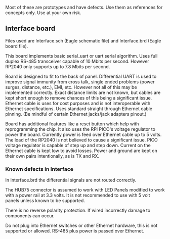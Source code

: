 Most of these are prototypes and have defects. Use them as references for concepts only. Use at your own risk.

## Interface board
Files used are Interface.sch (Eagle schematic file) and Interface.brd (Eagle board file).

This board implements basic serial_uart or uart serial algorithm. Uses full duplex RS-485 transceiver capable of 10 Mbits per second. However RP2040 only supports up to 7.8 Mbits per second. 

Board is designed to fit to the back of panel. Differential UART is used to improve signal immunity from cross talk, single ended problems (power surges, distance, etc.), EMI, etc. However not all of this may be implemented correctly. Exact distance limits are not known, but cables are kept short enough to remove chances of this being a significant issue. Ethernet cable is uses for cost purposes and is not interoperable with Ethernet specifications. Uses standard straight through Ethernet cable pinning. (Be mindful of certain Ethernet jacks/jack adapters pinout.)

Board has additional features like a reset button which help with reprogramming the chip. It also uses the RPI PICO's voltage regulator to power the board. Currently power is feed over Ethernet cable up to 5 volts. The load of the RP2040 is not believed to cause a significant issue. PICO voltage regulator is capable of step up and step down. Current on the Ethernet cable is kept low to avoid losses. Power and ground are kept on their own pairs intentionally, as is TX and RX.

### Known defects in Interface
In Interface.brd the differential signals are not routed correctly.

The HUB75 connector is assumed to work with LED Panels modified to work with a power rail at 3.3 volts. It is not recommended to use with 5 volt panels unless known to be supported. 

There is no reverse polarity protection. If wired incorrectly damage to components can occur.

Do not plug into Ethernet switches or other Ethernet hardware, this is not supported or allowed. RS-485 plus power is passed over Ethernet.
